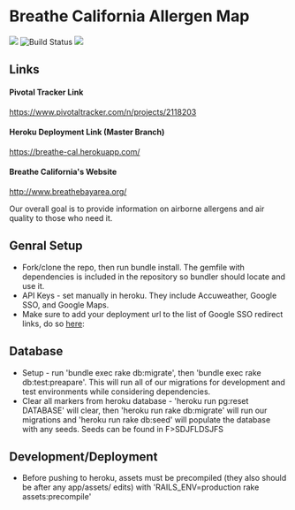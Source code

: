 # Breathe California Allergen Map
<img src="https://api.codeclimate.com/v1/badges/836757131179145c6ddf/maintainability" /> <img src="https://travis-ci.org/MaadhavShah/breathe-cal.svg?branch=master" alt="Build Status" /> <img src="https://api.codeclimate.com/v1/badges/836757131179145c6ddf/test_coverage" />

## Links
#### Pivotal Tracker Link
https://www.pivotaltracker.com/n/projects/2118203

#### Heroku Deployment Link (Master Branch)
https://breathe-cal.herokuapp.com/

#### Breathe California's Website
http://www.breathebayarea.org/

Our overall goal is to provide information on airborne allergens and air quality to those who need it.

## Genral Setup
* Fork/clone the repo, then run bundle install. The gemfile with dependencies is included in the repository so bundler should locate and use it.
* API Keys - set manually in heroku. They include Accuweather, Google SSO, and Google Maps.
* Make sure to add your deployment url to the list of Google SSO redirect links, do so <a href="url"> here</a>:
  
## Database
* Setup - run 'bundle exec rake db:migrate', then 'bundle exec rake db:test:preapare'. This will run all of our migrations for development and test environments while considering dependencies.
* Clear all markers from heroku database - 'heroku run pg:reset DATABASE' will clear, then 'heroku run rake db:migrate' will run our migrations and 'heroku run rake db:seed' will populate the database with any seeds. Seeds can be found in F>SDJFLDSJFS



## Development/Deployment

* Before pushing to heroku, assets must be precompiled (they also should be after any app/assets/ edits) with 'RAILS_ENV=production rake assets:precompile'

